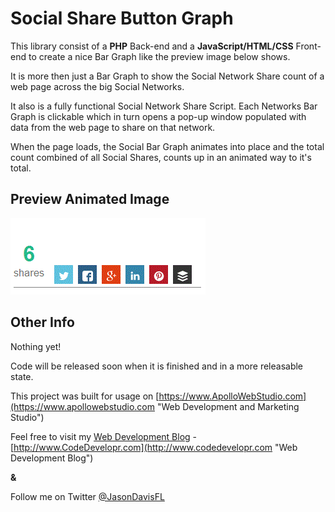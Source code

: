 # Social Share Button Graph

This library consist of a **PHP** Back-end and a **JavaScript/HTML/CSS** Front-end to create a nice Bar Graph like the preview image below shows.

It is more then just a Bar Graph to show the Social Network Share count of a web page across the big Social Networks.

It also is a fully functional Social Network Share Script.  Each Networks Bar Graph is clickable which in turn opens a pop-up window populated with data from the web page to share on that network.

When the page loads, the Social Bar Graph animates into place and the total count combined of all Social Shares, counts up in an animated way to it's total.

## Preview Animated Image ##

![social-share-buttons](social-share-buttons.gif)



## Other Info ##

Nothing yet!

Code will be released soon when it is finished and in a more releasable state.

This project was built for usage on [https://www.ApolloWebStudio.com](https://www.apollowebstudio.com "Web Development and Marketing Studio")



Feel free to visit my [Web Development Blog](http://www.codedevelopr.com "Web Development Blog") -  [http://www.CodeDevelopr.com](http://www.codedevelopr.com "Web Development Blog")

**&**

Follow me on Twitter
[@JasonDavisFL](http://twitter.com/#!/JasonDavisFL "@JasonDavisFL on Twitter")
